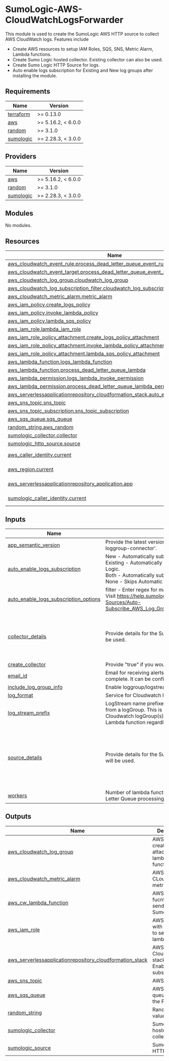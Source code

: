 # SumoLogic-AWS-CloudWatchLogsForwarder

This module is used to create the SumoLogic AWS HTTP source to collect AWS CloudWatch logs. Features include
- Create AWS resources to setup IAM Roles, SQS, SNS, Metric Alarm, Lambda functions.
- Create Sumo Logic hosted collector. Existing collector can also be used.
- Create Sumo Logic HTTP Source for logs.
- Auto enable logs subscription for Existing and New log groups after installing the module.

## Requirements

| Name | Version |
|------|---------|
| <a name="requirement_terraform"></a> [terraform](#requirement\_terraform) | >= 0.13.0 |
| <a name="requirement_aws"></a> [aws](#requirement\_aws) | >= 5.16.2, < 6.0.0 |
| <a name="requirement_random"></a> [random](#requirement\_random) | >= 3.1.0 |
| <a name="requirement_sumologic"></a> [sumologic](#requirement\_sumologic) | >= 2.28.3, < 3.0.0 |

## Providers

| Name | Version |
|------|---------|
| <a name="provider_aws"></a> [aws](#provider\_aws) | >= 5.16.2, < 6.0.0 |
| <a name="provider_random"></a> [random](#provider\_random) | >= 3.1.0 |
| <a name="provider_sumologic"></a> [sumologic](#provider\_sumologic) | >= 2.28.3, < 3.0.0 |

## Modules

No modules.

## Resources

| Name | Type |
|------|------|
| [aws_cloudwatch_event_rule.process_dead_letter_queue_event_rule](https://registry.terraform.io/providers/hashicorp/aws/latest/docs/resources/cloudwatch_event_rule) | resource |
| [aws_cloudwatch_event_target.process_dead_letter_queue_event_rule_target](https://registry.terraform.io/providers/hashicorp/aws/latest/docs/resources/cloudwatch_event_target) | resource |
| [aws_cloudwatch_log_group.cloudwatch_log_group](https://registry.terraform.io/providers/hashicorp/aws/latest/docs/resources/cloudwatch_log_group) | resource |
| [aws_cloudwatch_log_subscription_filter.cloudwatch_log_subscription_filter](https://registry.terraform.io/providers/hashicorp/aws/latest/docs/resources/cloudwatch_log_subscription_filter) | resource |
| [aws_cloudwatch_metric_alarm.metric_alarm](https://registry.terraform.io/providers/hashicorp/aws/latest/docs/resources/cloudwatch_metric_alarm) | resource |
| [aws_iam_policy.create_logs_policy](https://registry.terraform.io/providers/hashicorp/aws/latest/docs/resources/iam_policy) | resource |
| [aws_iam_policy.invoke_lambda_policy](https://registry.terraform.io/providers/hashicorp/aws/latest/docs/resources/iam_policy) | resource |
| [aws_iam_policy.lambda_sqs_policy](https://registry.terraform.io/providers/hashicorp/aws/latest/docs/resources/iam_policy) | resource |
| [aws_iam_role.lambda_iam_role](https://registry.terraform.io/providers/hashicorp/aws/latest/docs/resources/iam_role) | resource |
| [aws_iam_role_policy_attachment.create_logs_policy_attachment](https://registry.terraform.io/providers/hashicorp/aws/latest/docs/resources/iam_role_policy_attachment) | resource |
| [aws_iam_role_policy_attachment.invoke_lambda_policy_attachment](https://registry.terraform.io/providers/hashicorp/aws/latest/docs/resources/iam_role_policy_attachment) | resource |
| [aws_iam_role_policy_attachment.lambda_sqs_policy_attachment](https://registry.terraform.io/providers/hashicorp/aws/latest/docs/resources/iam_role_policy_attachment) | resource |
| [aws_lambda_function.logs_lambda_function](https://registry.terraform.io/providers/hashicorp/aws/latest/docs/resources/lambda_function) | resource |
| [aws_lambda_function.process_dead_letter_queue_lambda](https://registry.terraform.io/providers/hashicorp/aws/latest/docs/resources/lambda_function) | resource |
| [aws_lambda_permission.logs_lambda_invoke_permission](https://registry.terraform.io/providers/hashicorp/aws/latest/docs/resources/lambda_permission) | resource |
| [aws_lambda_permission.process_dead_letter_queue_lambda_permission](https://registry.terraform.io/providers/hashicorp/aws/latest/docs/resources/lambda_permission) | resource |
| [aws_serverlessapplicationrepository_cloudformation_stack.auto_enable_logs_subscription](https://registry.terraform.io/providers/hashicorp/aws/latest/docs/resources/serverlessapplicationrepository_cloudformation_stack) | resource |
| [aws_sns_topic.sns_topic](https://registry.terraform.io/providers/hashicorp/aws/latest/docs/resources/sns_topic) | resource |
| [aws_sns_topic_subscription.sns_topic_subscription](https://registry.terraform.io/providers/hashicorp/aws/latest/docs/resources/sns_topic_subscription) | resource |
| [aws_sqs_queue.sqs_queue](https://registry.terraform.io/providers/hashicorp/aws/latest/docs/resources/sqs_queue) | resource |
| [random_string.aws_random](https://registry.terraform.io/providers/hashicorp/random/latest/docs/resources/string) | resource |
| [sumologic_collector.collector](https://registry.terraform.io/providers/SumoLogic/sumologic/latest/docs/resources/collector) | resource |
| [sumologic_http_source.source](https://registry.terraform.io/providers/SumoLogic/sumologic/latest/docs/resources/http_source) | resource |
| [aws_caller_identity.current](https://registry.terraform.io/providers/hashicorp/aws/latest/docs/data-sources/caller_identity) | data source |
| [aws_region.current](https://registry.terraform.io/providers/hashicorp/aws/latest/docs/data-sources/region) | data source |
| [aws_serverlessapplicationrepository_application.app](https://registry.terraform.io/providers/hashicorp/aws/latest/docs/data-sources/serverlessapplicationrepository_application) | data source |
| [sumologic_caller_identity.current](https://registry.terraform.io/providers/SumoLogic/sumologic/latest/docs/data-sources/caller_identity) | data source |

## Inputs

| Name | Description | Type | Default | Required |
|------|-------------|------|---------|:--------:|
| <a name="input_app_semantic_version"></a> [app\_semantic\_version](#input\_app\_semantic\_version) | Provide the latest version of Serverless Application Repository 'sumologic-loggroup-connector'. | `string` | `"1.0.7"` | no |
| <a name="input_auto_enable_logs_subscription"></a> [auto\_enable\_logs\_subscription](#input\_auto\_enable\_logs\_subscription) | New - Automatically subscribes new log groups to send logs to Sumo Logic.<br>				Existing - Automatically subscribes existing log groups to send logs to Sumo Logic.<br>				Both - Automatically subscribes new and existing log groups.<br>				None - Skips Automatic subscription. | `string` | `"Both"` | no |
| <a name="input_auto_enable_logs_subscription_options"></a> [auto\_enable\_logs\_subscription\_options](#input\_auto\_enable\_logs\_subscription\_options) | filter - Enter regex for matching logGroups. Regex will check for the name. Visit https://help.sumologic.com/03Send-Data/Collect-from-Other-Data-Sources/Auto-Subscribe_AWS_Log_Groups_to_a_Lambda_Function#Configuring_parameters | <pre>object({<br>    filter = string<br>  })</pre> | <pre>{<br>  "filter": "lambda"<br>}</pre> | no |
| <a name="input_collector_details"></a> [collector\_details](#input\_collector\_details) | Provide details for the Sumo Logic collector. If not provided, then defaults will be used. | <pre>object({<br>    collector_name = string<br>    description    = string<br>    fields         = map(string)<br>  })</pre> | <pre>{<br>  "collector_name": "SumoLogic CloudWatch Logs Collector <Random ID>",<br>  "description": "This collector is created using Sumo Logic terraform AWS CloudWatch Logs forwarder to collect AWS cloudwatch logs.",<br>  "fields": {}<br>}</pre> | no |
| <a name="input_create_collector"></a> [create\_collector](#input\_create\_collector) | Provide "true" if you would like to create the Sumo Logic Collector. | `bool` | n/a | yes |
| <a name="input_email_id"></a> [email\_id](#input\_email\_id) | Email for receiving alerts. A confirmation email is sent after the deployment is complete. It can be confirmed to subscribe for alerts. | `string` | `"test@gmail.com"` | no |
| <a name="input_include_log_group_info"></a> [include\_log\_group\_info](#input\_include\_log\_group\_info) | Enable loggroup/logstream values in logs. | `bool` | `true` | no |
| <a name="input_log_format"></a> [log\_format](#input\_log\_format) | Service for Cloudwatch logs source. | `string` | `"Others"` | no |
| <a name="input_log_stream_prefix"></a> [log\_stream\_prefix](#input\_log\_stream\_prefix) | LogStream name prefixes to filter by logStream. Please note this is separate from a logGroup. This is used only to send certain logStreams within a Cloudwatch logGroup(s). LogGroups still need to be subscribed to the created Lambda function regardless of this input value. | `list(string)` | `[]` | no |
| <a name="input_source_details"></a> [source\_details](#input\_source\_details) | Provide details for the Sumo Logic HTTP source. If not provided, then defaults will be used. | <pre>object({<br>    source_name     = string<br>    source_category = string<br>    collector_id    = string<br>    description     = string<br>    fields          = map(string)<br>  })</pre> | <pre>{<br>  "collector_id": "",<br>  "description": "This source is created using Sumo Logic terraform AWS CloudWatch Logs forwarder to collect AWS cloudwatch logs.",<br>  "fields": {},<br>  "source_category": "Labs/aws/cloudwatch",<br>  "source_name": "CloudWatch Logs Source"<br>}</pre> | no |
| <a name="input_workers"></a> [workers](#input\_workers) | Number of lambda function invocations for Cloudwatch logs source Dead Letter Queue processing. | `number` | `4` | no |

## Outputs

| Name | Description |
|------|-------------|
| <a name="output_aws_cloudwatch_log_group"></a> [aws\_cloudwatch\_log\_group](#output\_aws\_cloudwatch\_log\_group) | AWS Log group created to attach to the lambda function. |
| <a name="output_aws_cloudwatch_metric_alarm"></a> [aws\_cloudwatch\_metric\_alarm](#output\_aws\_cloudwatch\_metric\_alarm) | AWS CLoudWatch metric alarm. |
| <a name="output_aws_cw_lambda_function"></a> [aws\_cw\_lambda\_function](#output\_aws\_cw\_lambda\_function) | AWS Lambda fucntion to send logs to Sumo Logic. |
| <a name="output_aws_iam_role"></a> [aws\_iam\_role](#output\_aws\_iam\_role) | AWS IAM role with permission to setup lambda. |
| <a name="output_aws_serverlessapplicationrepository_cloudformation_stack"></a> [aws\_serverlessapplicationrepository\_cloudformation\_stack](#output\_aws\_serverlessapplicationrepository\_cloudformation\_stack) | AWS CloudFormation stack for Auto Enable logs subscription. |
| <a name="output_aws_sns_topic"></a> [aws\_sns\_topic](#output\_aws\_sns\_topic) | AWS SNS topic |
| <a name="output_aws_sqs_queue"></a> [aws\_sqs\_queue](#output\_aws\_sqs\_queue) | AWS SQS queue to Store the Failed data. |
| <a name="output_random_string"></a> [random\_string](#output\_random\_string) | Random String value created. |
| <a name="output_sumologic_collector"></a> [sumologic\_collector](#output\_sumologic\_collector) | Sumo Logic hosted collector. |
| <a name="output_sumologic_source"></a> [sumologic\_source](#output\_sumologic\_source) | Sumo Logic HTTP source. |
